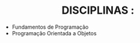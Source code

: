 <h1 align='center'> DISCIPLINAS : </h1>

* Fundamentos de Programação
* Programação Orientada a Objetos

